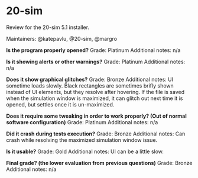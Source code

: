# 20-sim
Review for the 20-sim 5.1 installer.

Maintainers: @katepavlu, @20-sim, @margro

**Is the program properly opened?**
Grade: Platinum
Additional notes: n/a

**Is it showing alerts or other warnings?**
Grade: Platinum
Additional notes: n/a

**Does it show graphical glitches?**
Grade: Bronze
Additional notes: UI sometime loads slowly. Black rectangles are sometimes brifly shown instead of UI elements, but they resolve after hovering. If the file is saved when the simulation window is maximized, it can glitch out next time it is opened, but settles once it is un-maximized.

**Does it require some tweaking in order to work properly? (Out of normal software configuration)**
Grade: Platinum
Additional notes: n/a

**Did it crash during tests execution?**
Grade: Bronze
Additional notes: Can crash while resolving the maximized simulation window issue.

**Is it usable?**
Grade: Gold
Additional notes: UI can be a little slow.

**Final grade? (the lower evaluation from previous questions)**
Grade: Bronze
Additional notes: n/a
